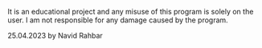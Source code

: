 It is an educational project and any misuse of this program is solely on the user.
I am not responsible for any damage caused by the program.

25.04.2023 by Navid Rahbar
